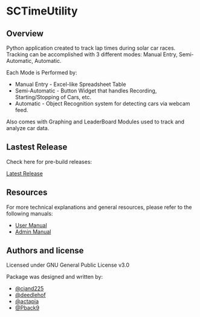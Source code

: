 # SCTimeUtility

## Overview 
Python application created to track lap times during solar car races. 
Tracking can be accomplished with 3 different modes: Manual Entry, Semi-Automatic, Automatic.

Each Mode is Performed by:
- Manual Entry - Excel-like Spreadsheet Table
- Semi-Automatic - Button Widget that handles Recording, Starting/Stopping of Cars, etc.
- Automatic - Object Recognition system for detecting cars via webcam feed.

Also comes with Graphing and LeaderBoard Modules used to track and analyze car data.

## Lastest Release

Check here for pre-build releases:

[Latest Release](https://github.com/cjand225/SCTimingUtility/releases/latest)

## Resources

For more technical explanations and general resources, please refer to the following manuals:

* [User Manual](SCTimeUtility/Resources/Docs/UserManual.md)
* [Admin Manual](SCTimeUtility/Resources/Docs/AdminManual.md)
	
## Authors and license

Licensed under GNU General Public License v3.0

Package was designed and written by:
- [@cjand225](https://github.com/cjand225) 
- [@deedlehof](https://github.com/deedlehof)
- [@actapia](https://github.com/actapia)   
- [@Pback9](https://github.com/Pback9)


